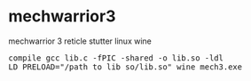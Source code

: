 # mechwarrior3
mechwarrior 3 reticle stutter linux wine
<pre>
compile gcc lib.c -fPIC -shared -o lib.so -ldl
LD_PRELOAD="/path_to_lib_so/lib.so" wine mech3.exe
</pre>
